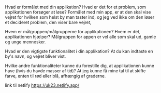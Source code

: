 Hvad er formålet med din applikation? Hvad er det for et problem, som applikationen forsøger at løse? 
Formålet med min app, er at den skal vise vejret for hvilken som helst by man taster ind, og jeg ved ikke om den løser et decideret problem, den viser bare vejret,

Hvem er målgruppen/målgrupperne for applikationen? Hvem er det, applikationen hjælper?
Målgruppen for appen er vel alle som skal ud, gamle og unge mennesker.

Hvad er den vigtigste funktionalitet i din applikation? 
At du kan indtaste en by's navn, og vejret bliver vist.

Hvilke andre funktionaliteter kunne du forestille dig, at applikationen kunne have (hvis du havde masser af tid)?
At jeg kunne få mine tal til at skifte farve, enten til rød eller blå, afhængig af graderne.

link til netlify
https://uk23.netlify.app/